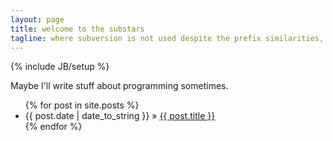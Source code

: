 ```yaml
---
layout: page
title: welcome to the substars
tagline: where subversion is not used despite the prefix similarities, crazy right
---
```

{% include JB/setup %}

Maybe I'll write stuff about programming sometimes.

<ul class="posts">
  {% for post in site.posts %}
    <li><span>{{ post.date | date_to_string }}</span> &raquo; <a href="{{ BASE_PATH }}{{ post.url }}">{{ post.title }}</a></li>
  {% endfor %}
</ul>


